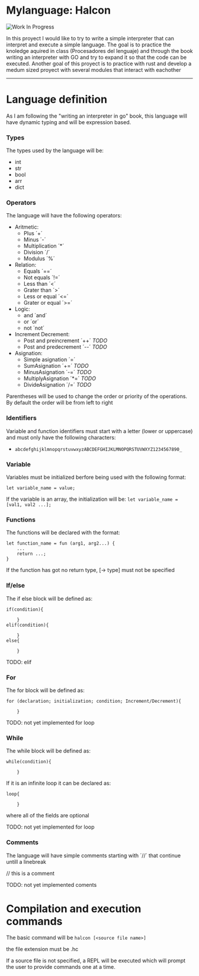 # Mylanguage: Halcon

![Work In Progress](https://img.shields.io/badge/Work%20In%20Progress-orange?style=for-the-badge)

In this proyect I would like to try to write a simple interpreter that can interpret and execute a simple language. The goal is to practice the knoledge aquired in class (Procesadores del lenguaje) and through the book writing an interpreter with GO and try to expand it so that the code can be executed. Another goal of this proyect is to practice with rust and develop a medum sized proyect with several modules that interact with eachother

---
# Language definition

As I am following the "writing an interpreter in go" book, this language will have dynamic typing and will be expression based.

### Types
The types used by the language will be:
- int 
- str 
- bool
- arr
- dict


### Operators
The language will have the following operators:
- Aritmetic:
    - Plus ´+´
    - Minus ´-´
    - Multiplication ´*´
    - Division ´/´
    - Modulus ´%´
- Relation:
    - Equals ´==´
    - Not equals ´!=´
    - Less than ´<´
    - Grater than ´>´
    - Less or equal ´<=´
    - Grater or equal ´>=´
- Logic:
    - and ´and´
    - or ´or´
    - not ´not´
- Increment Decrement:
    - Post and preincrement ´++´ _TODO_
    - Post and predecrement ´--´ _TODO_
- Asignation:
    - Simple asignation ´=´
    - SumAsignation ´+=´ _TODO_
    - MinusAsignation ´-=´ _TODO_
    - MultiplyAsignation ´*=´ _TODO_
    - DivideAsignation ´/=´ _TODO_

Parentheses will be used to change the order or priority of the operations. By default the order will be from left to right

### Identifiers
Variable and function identifiers must start with a letter (lower or uppercase) and must only have the following characters:
- `abcdefghijklmnopqrstuvwxyzABCDEFGHIJKLMNOPQRSTUVWXYZ1234567890_`

### Variable

Variables must be initialized berfore being used with the following format:

`let variable_name = value;`

If the variable is an array, the initialization will be:
`let variable_name = [val1, val2 ...];`


### Functions
The functions will be declared with the format:

```
let function_name = fun (arg1, arg2...) {
    ...
    return ...;
}
```

If the function has got no return type, [-> type] must not be specified

### If/else

The if else block will be defined as:

```
if(condition){

    }
elif(condition){

    }
else{

    }
```

TODO: elif

### For
The for block will be defined as:

```
for (declaration; initialization; condition; Increment/Decrement){

    }

```

TODO: not yet implemented for loop

### While
The while block will be defined as:

```
while(condition){

    }
```

If it is an infinite loop it can be declared as:

```
loop{

    }
```

where all of the fields are optional

TODO: not yet implemented for loop

### Comments
The language will have simple comments starting with ´//´ that continue untill a linebreak

// this is a comment

TODO: not yet implemented coments

# Compilation and execution commands

The basic command will be 
`halcon [<source file name>]`

the file extension must be .hc

If a source file is not specified, a REPL will be executed which will prompt the user to provide commands one at a time.
